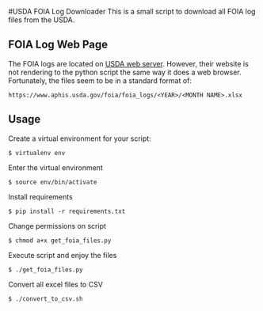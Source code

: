 #USDA FOIA Log Downloader
This is a small script to download all FOIA log files from the USDA.

## FOIA Log Web Page
The FOIA logs are located on [USDA web server](http://www.aphis.usda.gov/foia/).  However, their website is not rendering to the python script the same way it does a web browser.  Fortunately, the files seem to be in a standard format of:

```https://www.aphis.usda.gov/foia/foia_logs/<YEAR>/<MONTH NAME>.xlsx```

## Usage
Create a virtual environment for your script:

```$ virtualenv env ```

Enter the virtual environment

```$ source env/bin/activate ```

Install requirements

```$ pip install -r requirements.txt ```

Change permissions on script

```$ chmod a+x get_foia_files.py```

Execute script and enjoy the files

```$ ./get_foia_files.py```

Convert all excel files to CSV

```$ ./convert_to_csv.sh ```
